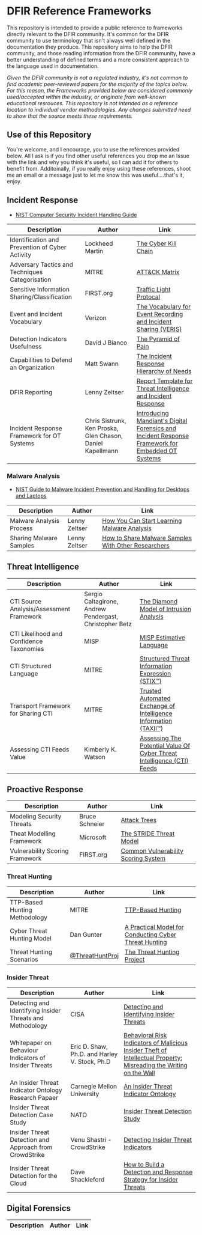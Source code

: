# DFIR Reference Frameworks
This repository is intended to provide a public reference to frameworks directly relevant to the DFIR community. It's common for the DFIR community to use terminology that isn't always well defined in the documentation they produce. This repository aims to help the DFIR community, and those reading information from the DFIR community, have a better understanding of defined terms and a more consistent approach to the language used in documentation.

*Given the DFIR community is not a regulated industry, it's not common to find academic peer-reviewed papers for the majority of the topics below. For this reason, the Frameworks provided below are considered commonly used/accepted within the industry, or originate from well-known educational resrouces. This repository is not intended as a reference location to individual vendor methodologies. Any changes submitted need to show that the source meets these requirements.*

## Use of this Repository
You're welcome, and I encourage, you to use the references provided below. All I ask is if you find other useful references you drop me an Issue with the link and why you think it's useful, so I can add it for others to benefit from. Additoinally, if you really enjoy using these references, shoot me an email or a message just to let me know this was useful....that's it, enjoy.

## **Incident Response** 

* [NIST Computer Security Incident Handling Guide](https://www.nist.gov/privacy-framework/nist-sp-800-61)

|Description | Author | Link|
|-|-|-|
|Identification and Prevention of Cyber Activity|Lockheed Martin|[The Cyber Kill Chain](https://www.lockheedmartin.com/en-us/capabilities/cyber/cyber-kill-chain.html)|
|Adversary Tactics and Techniques Categorisation|MITRE|[ATT&CK Matrix](https://attack.mitre.org)|
|Sensitive Information Sharing/Classification|FIRST.org|[Traffic Light Protocal](https://www.first.org/tlp/)|
|Event and Incident Vocabulary|Verizon|[The Vocabulary for Event Recording and Incident Sharing (VERIS)](http://veriscommunity.net/)|
|Detection Indicators Usefulness |David J Bianco|[The Pyramid of Pain](http://detect-respond.blogspot.com/2013/03/the-pyramid-of-pain.html)|
|Capabilities to Defend an Organization|Matt Swann|[The Incident Response Hierarchy of Needs](https://github.com/swannman/ircapabilities)|
|DFIR Reporting|Lenny Zeltser|[Report Template for Threat Intelligence and Incident Response](https://zeltser.com/cyber-threat-intel-and-ir-report-template/)|
|Incident Response Framework for OT Systems|Chris Sistrunk, Ken Proska, Glen Chason, Daniel Kapellmann|[Introducing Mandiant's Digital Forensics and Incident Response Framework for Embedded OT Systems](https://www.mandiant.com/resources/mandiant-dfir-framework-ot)|

### Malware Analysis

* [NIST Guide to Malware Incident Prevention and Handling for Desktops and Laptops](https://csrc.nist.gov/publications/detail/sp/800-83/rev-1/final)

|Description | Author | Link|
|-|-|-|
|Malware Analysis Process|Lenny Zeltser|[How You Can Start Learning Malware Analysis](https://zeltser.com/start-learning-malware-analysis/)|
|Sharing Malware Samples|Lenny Zeltser|[How to Share Malware Samples With Other Researchers](https://zeltser.com/share-malware-with-researchers/)|

## **Threat Intelligence** 

|Description | Author | Link|
|-|-|-|
|CTI Source Analysis/Assessment Framework|Sergio Caltagirone, Andrew Pendergast, Christopher Betz|[The Diamond Model of Intrusion Analysis](http://www.activeresponse.org/wp-content/uploads/2013/07/diamond.pdf)|
|CTI Likelihood and Confidence Taxonomies|MISP|[MISP Estimative Language](https://github.com/MISP/misp-taxonomies/blob/main/estimative-language/machinetag.json)|
|CTI Structured Language|MITRE|[Structured Threat Information Expression (STIX™)](https://oasis-open.github.io/cti-documentation/stix/intro)|
|Transport Framework for Sharing CTI|MITRE|[Trusted Automated Exchange of Intelligence Information (TAXII™)](https://oasis-open.github.io/cti-documentation/taxii/intro)|
|Assessing CTI Feeds Value|Kimberly K. Watson|[Assessing The Potential Value Of Cyber Threat Intelligence (CTI) Feeds](https://www.cisa.gov/sites/default/files/publications/Assessing%20Cyber%20Threat%20Intelligence%20Threat%20Feeds_508c.pdf)|



## **Proactive Response** 

|Description | Author | Link|
|-|-|-|
|Modeling Security Threats|Bruce Schneier|[Attack Trees](https://www.schneier.com/academic/archives/1999/12/attack_trees.html)|
|Theat Modelling Framework|Microsoft|[The STRIDE Threat Model](https://docs.microsoft.com/en-us/previous-versions/commerce-server/ee823878(v=cs.20))|
|Vulnerability Scoring Framework|FIRST.org|[Common Vulnerability Scoring System](https://www.first.org/cvss/specification-document)|


### Threat Hunting

|Description | Author | Link|
|-|-|-|
|TTP-Based Hunting Methodology|MITRE|[TTP-Based Hunting](https://www.mitre.org/sites/default/files/publications/pr-19-3892-ttp-based-hunting.pdf)|
|Cyber Threat Hunting Model|Dan Gunter|[A Practical Model for Conducting Cyber Threat Hunting](https://www.sans.org/white-papers/38710/)|
|Threat Hunting Scenarios|[@ThreatHuntProj](https://twitter.com/ThreatHuntProj)|[The Threat Hunting Project](https://github.com/ThreatHuntingProject/ThreatHunting/tree/master)


### Insider Threat
|Description | Author | Link|
|-|-|-|
|Detecting and Identifying Insider Threats and Methodology|CISA|[Detecting and Identifying Insider Threats](https://www.cisa.gov/detecting-and-identifying-insider-threats)|
|Whitepaper on Behaviour Indicators of Insider Threats|Eric D. Shaw, Ph.D. and Harley V. Stock, Ph.D|[Behavioral Risk Indicators of Malicious Insider Theft of Intellectual Property: Misreading the Writing on the Wall](https://static1.squarespace.com/static/596a623ba5790afcec9c024e/t/59c9e063a803bb62117213c0/1506402404657/Symantec+Malicious+Insider+Whitepaper+FINAL2.pdf)|
|An Insider Threat Indicator Ontology Research Papaer|Carnegie Mellon University|[An Insider Threat Indicator Ontology](https://resources.sei.cmu.edu/library/asset-view.cfm?assetid=454613)|
|Insider Threat Detection Case Study|NATO|[Insider Threat Detection Study](https://ccdcoe.org/uploads/2018/10/Insider_Threat_Study_CCDCOE.pdf)|
|Insider Threat Detection and Approach from CrowdStrike|Venu Shastri - CrowdStrike|[Detecting Insider Threat Indicators](https://www.crowdstrike.com/cybersecurity-101/insider-threats/insider-threat-indicators/)|
|Insider Threat Detection for the Cloud|Dave Shackleford|[How to Build a Detection and Response Strategy for Insider Threats](https://www.sans.org/white-papers/how-to-build-detection-response-strategy-for-insider-threats/)|


## **Digital Forensics**

|Description | Author | Link|
|-|-|-|
